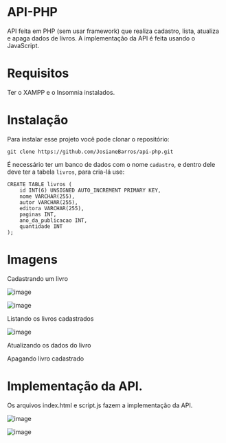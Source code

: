 # API-PHP

API feita em PHP (sem usar framework) que realiza cadastro, lista, atualiza e apaga dados de livros. A implementação da API é feita usando o JavaScript.

# Requisitos
Ter o XAMPP e o Insomnia instalados.

# Instalação
Para instalar esse projeto você pode clonar o repositório:

```
git clone https://github.com/JosianeBarros/api-php.git
```

É necessário ter um banco de dados com o nome `cadastro`, e dentro dele deve ter a tabela `livros`, para cria-lá use:

```
CREATE TABLE livros (
    id INT(6) UNSIGNED AUTO_INCREMENT PRIMARY KEY,
    nome VARCHAR(255),
    autor VARCHAR(255),
    editora VARCHAR(255),
    paginas INT,
    ano_da_publicacao INT,
    quantidade INT
);
```

# Imagens

Cadastrando um livro

![image](https://github.com/JosianeBarros/api-php/assets/108816336/c99087c0-3c9e-4756-a44a-50c168d5f71d)

![image](https://github.com/JosianeBarros/api-php/assets/108816336/c55a3a03-ac51-47d0-bb40-9af2d025cedc)

Listando os livros cadastrados

![image](https://github.com/JosianeBarros/api-php/assets/108816336/6427a239-6965-4c36-bb99-3461c0d09d29)


Atualizando os dados do livro


Apagando livro cadastrado


# Implementação da API.

Os arquivos index.html e script.js fazem a implementação da API.

![image](https://github.com/JosianeBarros/api-php/assets/108816336/56e79c19-242c-419c-80e5-934dc226dfb9)

![image](https://github.com/JosianeBarros/api-php/assets/108816336/9c0c4c1d-07af-4c4a-831c-693a19d8f5f4)

